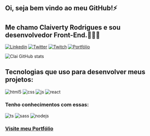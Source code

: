 ## Oi, seja bem vindo ao meu GitHub!⚡
## Me chamo Claiverty Rodrigues e sou desenvolvedor Front-End.🧑🏾‍💻

[![Linkedin](https://img.shields.io/badge/LinkedIn-0077B5?style=for-the-badge&logo=linkedin&logoColor=white)](https://www.linkedin.com/in/claiverty/)
[![Twitter](https://img.shields.io/badge/Twitter-1DA1F2?style=for-the-badge&logo=twitter&logoColor=white)](https://x.com/clai_rodrigues)
[![Twitch](https://img.shields.io/badge/Twitch-9146FF?style=for-the-badge&logo=twitch&logoColor=white)](https://www.twitch.tv/clai777)
[![Portfólio](https://img.shields.io/badge/website-000000?style=for-the-badge&logo=About.me&logoColor=white)](https://clai7dev.netlify.app/)

![Clai GitHub stats](https://github-readme-stats.vercel.app/api?username=claiverty&show_icons=true&theme=midnight-purple)

## Tecnologias que uso para desenvolver meus projetos:

<div style="display: inline_block">
  <img align="center" alt="html5" src="https://img.shields.io/badge/HTML5-E34F26?style=for-the-badge&logo=html5&logoColor=white" />
  <img align="center" alt="css" src="https://img.shields.io/badge/CSS3-1572B6?style=for-the-badge&logo=css3&logoColor=white" />
  <img align="center" alt="js" src="https://img.shields.io/badge/JavaScript-F7DF1E?style=for-the-badge&logo=javascript&logoColor=black" />
  <img align="center" alt="react" src="https://img.shields.io/badge/React-20232A?style=for-the-badge&logo=react&logoColor=61DAFB" />
</div>

### Tenho conhecimentos com essas:

<div style="display2: inline_block">
  <img align="center" alt="ts" src="https://img.shields.io/badge/TypeScript-007ACC?style=for-the-badge&logo=typescript&logoColor=white" />
  <img align="center" alt="sass" src="https://img.shields.io/badge/Sass-CC6699?style=for-the-badge&logo=sass&logoColor=white" />
  <img align="center" alt="nodejs" src="https://img.shields.io/badge/Node.js-43853D?style=for-the-badge&logo=node.js&logoColor=white" />
</div>

### [Visite meu Portfólio](https://clai7dev.netlify.app/)


